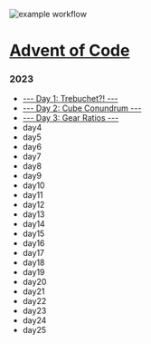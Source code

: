 ![example workflow](https://github.com/toothlesspanda/adventofcode/actions/workflows/jest.yml/badge.svg)

# [Advent of Code](https://adventofcode.com/)

### 2023
- [--- Day 1: Trebuchet?! ---](/2023/day1/)
- [--- Day 2: Cube Conundrum ---](/2023/day2/)
- [--- Day 3: Gear Ratios ---](/2023/day3/)
- day4
- day5
- day6
- day7
- day8
- day9
- day10
- day11
- day12
- day13
- day14
- day15
- day16
- day17
- day18
- day19
- day20
- day21
- day22
- day23
- day24
- day25
